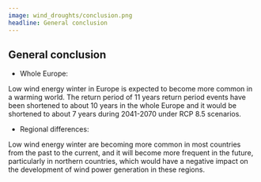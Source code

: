 ```yaml
---
image: wind_droughts/conclusion.png
headline: General conclusion
---
```


## General conclusion

- Whole Europe​:

Low wind energy winter in Europe is expected to become more common in a warming
world. The return period of 11 years return period events have been shortened to
about 10 years in the whole Europe and it would be shortened to about 7 years
during 2041-2070 under RCP 8.5 scenarios. ​

- Regional differences: ​

Low wind energy winter are becoming more common in most countries from the past
to the current, and it will become more frequent in the future, particularly in
northern countries, which would have a negative impact on the development of
wind power generation in these regions. ​
